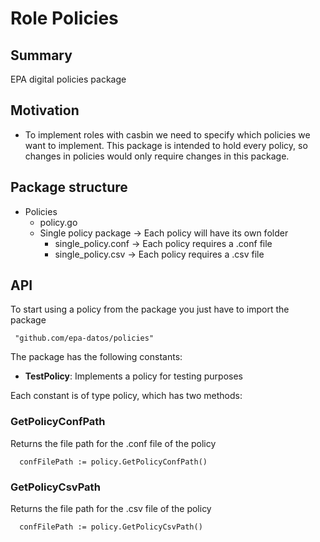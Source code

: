 # Role Policies

## Summary
EPA digital policies package

## Motivation
* To implement roles with casbin we need to specify which policies we want to implement. This package is intended to hold every policy, so changes in policies 
would only require changes in this package.

## Package structure
+ Policies 
  + policy.go
  + Single policy package -> Each policy will have its own folder
    + single_policy.conf  -> Each policy requires a .conf file
    + single_policy.csv   -> Each policy requires a .csv file
  
## API
To start using a policy from the package you just have to import the package

```golang
 "github.com/epa-datos/policies"

```
The package has the following constants:
- **TestPolicy**: Implements a policy for testing purposes

Each constant is of type policy, which has two methods:   
### GetPolicyConfPath ###
Returns the file path for the .conf file of the policy
```golang
  confFilePath := policy.GetPolicyConfPath() 
```
### GetPolicyCsvPath ###   
Returns the file path for the .csv file of the policy
```golang
  confFilePath := policy.GetPolicyCsvPath() 
```
